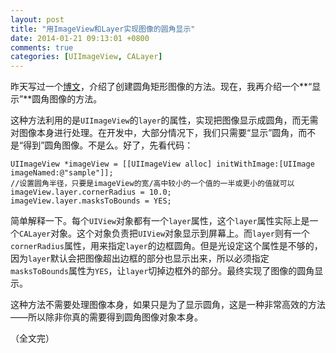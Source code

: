 ```yaml
---
layout: post
title: "用ImageView和Layer实现图像的圆角显示"
date: 2014-01-21 09:13:01 +0800
comments: true
categories: [UIImageView, CALayer]
---
```


昨天写过一个[博文](/blog/simple-uiimage-extension-to-create-rounded-corner-image/)，介绍了创建圆角矩形图像的方法。现在，我再介绍一个**“显示”**圆角图像的方法。

这种方法利用的是`UIImageView`的`layer`的属性，实现把图像显示成圆角，而无需对图像本身进行处理。在开发中，大部分情况下，我们只需要“显示”圆角，而不是“得到”圆角图像。不是么。好了，先看代码：

<!-- more -->

```objc
UIImageView *imageView = [[UIImageView alloc] initWithImage:[UIImage imageNamed:@"sample"]];
//设置圆角半径，只要是imageView的宽/高中较小的一个值的一半或更小的值就可以
imageView.layer.cornerRadius = 10.0;
imageView.layer.masksToBounds = YES;
```

简单解释一下。每个`UIView`对象都有一个`layer`属性，这个`layer`属性实际上是一个`CALayer`对象。这个对象负责把`UIView`对象显示到屏幕上。而`layer`则有一个`cornerRadius`属性，用来指定`layer`的边框圆角。但是光设定这个属性是不够的，因为`layer`默认会把图像超出边框的部分也显示出来，所以必须指定`masksToBounds`属性为`YES`，让`layer`切掉边框外的部分。最终实现了图像的圆角显示。

这种方法不需要处理图像本身，如果只是为了显示圆角，这是一种非常高效的方法——所以除非你真的需要得到圆角图像对象本身。

（全文完）
